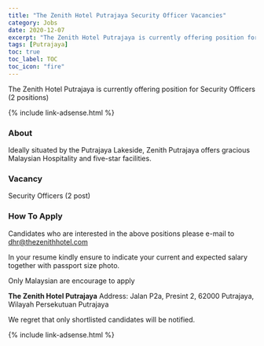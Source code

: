 ```yaml
---
title: "The Zenith Hotel Putrajaya Security Officer Vacancies" 
category: Jobs 
date: 2020-12-07
excerpt: "The Zenith Hotel Putrajaya is currently offering position for Security Officers (2 positions)" 
tags: [Putrajaya] 
toc: true 
toc_label: TOC 
toc_icon: "fire" 
--- 
```


The Zenith Hotel Putrajaya is currently offering position for Security Officers (2 positions)

{% include link-adsense.html %} 

### About
Ideally situated by the Putrajaya Lakeside, Zenith Putrajaya offers gracious Malaysian Hospitality and five-star facilities.

### Vacancy
Security Officers (2 post)

### How To Apply
Candidates who are interested in the above positions please e-mail to dhr@thezenithhotel.com

In your resume kindly ensure to indicate your current and expected salary together with passport size photo.

Only Malaysian are encourage to apply

**The Zenith Hotel Putrajaya**
Address: Jalan P2a, Presint 2, 62000 Putrajaya, Wilayah Persekutuan Putrajaya

We regret that only shortlisted candidates will be notified.

{% include link-adsense.html %} 